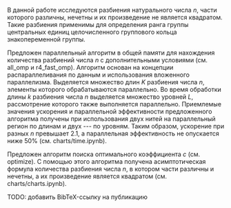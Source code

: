 В данной работе исследуются разбиения натурального числа $n$, части которого различны, нечетны и их произведение не является квадратом. Такие разбиения применимы для определения ранга группы центральных единиц целочисленного группового кольца знакопеременной группы.

Предложен параллельный алгоритм в общей памяти для нахождения количества разбиений числа $n$ с дополнительными условиями (см. all_omp и r4_fast_omp). Алгоритм основан на концепции распараллеливания по данным и использования вложенного параллелизма. Выделяется множество длин $K$ разбиения числа $n$, элементы которого обрабатываются параллельно. Во время обработки длины $k$ разбиения числа $n$ выделяется множество уровней $L$, рассмотрение которого также выполняется параллельно. Приемлемые значения ускорения и параллельной эффективности предложенного алгоритма получены при использования двух нитей на параллельный регион по длинам и двух --- по уровням. Таким образом, ускорение при разных $n$ превышает $2.1$, а параллельная эффективность не опускается ниже $50\%$ (см. charts/time.ipynb).

Предложен алгоритм поиска оптимального коэффициента $c$ (см. optimize). С помощью этого алгоритма получена асимптотическая формула количества разбиения числа $n$, в котором части различны и нечетны, а их произведение является квадратом (см. charts/charts.ipynb).

TODO: добавить BibTeX-ссылку на публикацию